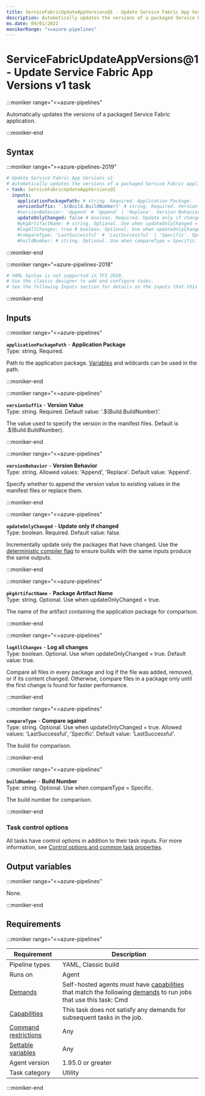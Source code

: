 ```yaml
---
title: ServiceFabricUpdateAppVersions@1 - Update Service Fabric App Versions v1 task
description: Automatically updates the versions of a packaged Service Fabric application.
ms.date: 09/01/2022
monikerRange: "<=azure-pipelines"
---
```


# ServiceFabricUpdateAppVersions@1 - Update Service Fabric App Versions v1 task

<!-- :::description::: -->
:::moniker range="<=azure-pipelines"

<!-- :::editable-content name="description"::: -->
Automatically updates the versions of a packaged Service Fabric application.
<!-- :::editable-content-end::: -->

:::moniker-end
<!-- :::description-end::: -->

<!-- :::syntax::: -->
## Syntax

:::moniker range=">=azure-pipelines-2019"

```yaml
# Update Service Fabric App Versions v1
# Automatically updates the versions of a packaged Service Fabric application.
- task: ServiceFabricUpdateAppVersions@1
  inputs:
    applicationPackagePath: # string. Required. Application Package. 
    versionSuffix: '.$(Build.BuildNumber)' # string. Required. Version Value. Default: '.$(Build.BuildNumber)'.
    #versionBehavior: 'Append' # 'Append' | 'Replace'. Version Behavior. Default: 'Append'.
    updateOnlyChanged: false # boolean. Required. Update only if changed. Default: false.
    #pkgArtifactName: # string. Optional. Use when updateOnlyChanged = true. Package Artifact Name. 
    #logAllChanges: true # boolean. Optional. Use when updateOnlyChanged = true. Log all changes. Default: true.
    #compareType: 'LastSuccessful' # 'LastSuccessful' | 'Specific'. Optional. Use when updateOnlyChanged = true. Compare against. Default: 'LastSuccessful'.
    #buildNumber: # string. Optional. Use when compareType = Specific. Build Number.
```

:::moniker-end

:::moniker range="=azure-pipelines-2018"

```yaml
# YAML Syntax is not supported in TFS 2018.
# Use the classic designer to add and configure tasks.
# See the following Inputs section for details on the inputs that this task supports.
```

:::moniker-end
<!-- :::syntax-end::: -->

<!-- :::inputs::: -->
## Inputs

<!-- :::item name="applicationPackagePath"::: -->
:::moniker range="<=azure-pipelines"

**`applicationPackagePath`** - **Application Package**<br>
Type: string. Required.<br>
<!-- :::editable-content name="helpMarkDown"::: -->
Path to the application package. [Variables](https://go.microsoft.com/fwlink/?LinkID=550988) and wildcards can be used in the path.
<!-- :::editable-content-end::: -->

:::moniker-end
<!-- :::item-end::: -->
<!-- :::item name="versionSuffix"::: -->
:::moniker range="<=azure-pipelines"

**`versionSuffix`** - **Version Value**<br>
Type: string. Required. Default value: '.$(Build.BuildNumber)'.<br>
<!-- :::editable-content name="helpMarkDown"::: -->
The value used to specify the version in the manifest files. Default is .$(Build.BuildNumber).
<!-- :::editable-content-end::: -->

:::moniker-end
<!-- :::item-end::: -->
<!-- :::item name="versionBehavior"::: -->
:::moniker range="<=azure-pipelines"

**`versionBehavior`** - **Version Behavior**<br>
Type: string. Allowed values: 'Append', 'Replace'. Default value: 'Append'.<br>
<!-- :::editable-content name="helpMarkDown"::: -->
Specify whether to append the version value to existing values in the manifest files or replace them.
<!-- :::editable-content-end::: -->

:::moniker-end
<!-- :::item-end::: -->
<!-- :::item name="updateOnlyChanged"::: -->
:::moniker range="<=azure-pipelines"

**`updateOnlyChanged`** - **Update only if changed**<br>
Type: boolean. Required. Default value: false.<br>
<!-- :::editable-content name="helpMarkDown"::: -->
Incrementally update only the packages that have changed. Use the [deterministic compiler flag](https://go.microsoft.com/fwlink/?LinkId=808668) to ensure builds with the same inputs produce the same outputs.
<!-- :::editable-content-end::: -->

:::moniker-end
<!-- :::item-end::: -->
<!-- :::item name="pkgArtifactName"::: -->
:::moniker range="<=azure-pipelines"

**`pkgArtifactName`** - **Package Artifact Name**<br>
Type: string. Optional. Use when updateOnlyChanged = true.<br>
<!-- :::editable-content name="helpMarkDown"::: -->
The name of the artifact containing the application package for comparison.
<!-- :::editable-content-end::: -->

:::moniker-end
<!-- :::item-end::: -->
<!-- :::item name="logAllChanges"::: -->
:::moniker range="<=azure-pipelines"

**`logAllChanges`** - **Log all changes**<br>
Type: boolean. Optional. Use when updateOnlyChanged = true. Default value: true.<br>
<!-- :::editable-content name="helpMarkDown"::: -->
Compare all files in every package and log if the file was added, removed, or if its content changed. Otherwise, compare files in a package only until the first change is found for faster performance.
<!-- :::editable-content-end::: -->

:::moniker-end
<!-- :::item-end::: -->
<!-- :::item name="compareType"::: -->
:::moniker range="<=azure-pipelines"

**`compareType`** - **Compare against**<br>
Type: string. Optional. Use when updateOnlyChanged = true. Allowed values: 'LastSuccessful', 'Specific'. Default value: 'LastSuccessful'.<br>
<!-- :::editable-content name="helpMarkDown"::: -->
The build for comparison.
<!-- :::editable-content-end::: -->

:::moniker-end
<!-- :::item-end::: -->
<!-- :::item name="buildNumber"::: -->
:::moniker range="<=azure-pipelines"

**`buildNumber`** - **Build Number**<br>
Type: string. Optional. Use when compareType = Specific.<br>
<!-- :::editable-content name="helpMarkDown"::: -->
The build number for comparison.
<!-- :::editable-content-end::: -->

:::moniker-end
<!-- :::item-end::: -->

### Task control options

All tasks have control options in addition to their task inputs. For more information, see [Control options and common task properties](/azure/devops/pipelines/yaml-schema/steps-task#common-task-properties).
<!-- :::inputs-end::: -->

<!-- :::outputVariables::: -->
## Output variables

:::moniker range="<=azure-pipelines"

None.

:::moniker-end
<!-- :::outputVariables-end::: -->

<!-- :::remarks::: -->
<!-- :::editable-content name="remarks"::: -->
<!-- :::editable-content-end::: -->
<!-- :::remarks-end::: -->

<!-- :::examples::: -->
<!-- :::editable-content name="examples"::: -->
<!-- :::editable-content-end::: -->
<!-- :::examples-end::: -->

<!-- :::properties::: -->
## Requirements

:::moniker range="<=azure-pipelines"

| Requirement | Description |
|-------------|-------------|
| Pipeline types | YAML, Classic build |
| Runs on | Agent |
| [Demands](/azure/devops/pipelines/process/demands) | Self-hosted agents must have [capabilities](/azure/devops/pipelines/agents/agents#capabilities) that match the following [demands](/azure/devops/pipelines/process/demands) to run jobs that use this task: Cmd |
| [Capabilities](/azure/devops/pipelines/agents/agents#capabilities) | This task does not satisfy any demands for subsequent tasks in the job. |
| [Command restrictions](/azure/devops/pipelines/security/templates#agent-logging-command-restrictions) | Any |
| [Settable variables](/azure/devops/pipelines/security/templates#agent-logging-command-restrictions) | Any |
| Agent version |  1.95.0 or greater |
| Task category | Utility |

:::moniker-end
<!-- :::properties-end::: -->

<!-- :::see-also::: -->
<!-- :::editable-content name="seeAlso"::: -->
<!-- :::editable-content-end::: -->
<!-- :::see-also-end::: -->